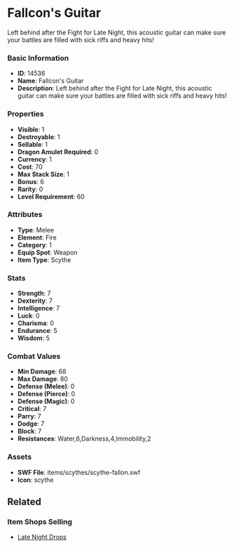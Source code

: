 # Fallcon's Guitar

Left behind after the Fight for Late Night, this acoustic guitar can make sure your battles are filled with sick riffs and heavy hits!

### Basic Information

- **ID**: 14536
- **Name**: Fallcon&#039;s Guitar
- **Description**: Left behind after the Fight for Late Night, this acoustic guitar can make sure your battles are filled with sick riffs and heavy hits!

### Properties

- **Visible**: 1
- **Destroyable**: 1
- **Sellable**: 1
- **Dragon Amulet Required**: 0
- **Currency**: 1
- **Cost**: 70
- **Max Stack Size**: 1
- **Bonus**: 6
- **Rarity**: 0
- **Level Requirement**: 60

### Attributes

- **Type**: Melee
- **Element**: Fire
- **Category**: 1
- **Equip Spot**: Weapon
- **Item Type**: Scythe

### Stats

- **Strength**: 7
- **Dexterity**: 7
- **Intelligence**: 7
- **Luck**: 0
- **Charisma**: 0
- **Endurance**: 5
- **Wisdom**: 5

### Combat Values

- **Min Damage**: 68
- **Max Damage**: 80
- **Defense (Melee)**: 0
- **Defense (Pierce)**: 0
- **Defense (Magic)**: 0
- **Critical**: 7
- **Parry**: 7
- **Dodge**: 7
- **Block**: 7
- **Resistances**: Water,6,Darkness,4,Immobility,2

### Assets

- **SWF File**: items/scythes/scythe-fallon.swf
- **Icon**: scythe

## Related

### Item Shops Selling

- [Late Night Drops](../item-shops/460-late-night-drops.md)

